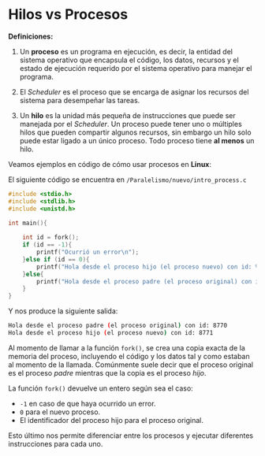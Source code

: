 # Hilos vs Procesos

**Definiciones:**

1. Un **proceso** es un programa en ejecución, es decir, la entidad del sistema operativo que encapsula el código, los datos, recursos y el estado de ejecución requerido por el sistema operativo para manejar el programa.

2. El *Scheduler* es el proceso que se encarga de asignar los recursos del sistema para desempeñar las tareas.

3. Un **hilo** es la unidad más pequeña de instrucciones que puede ser manejada por el *Scheduler*. Un proceso puede tener uno o múltiples hilos que pueden compartir algunos recursos, sin embargo un hilo solo puede estar ligado a un único proceso. Todo proceso tiene **al menos** un hilo.

Veamos ejemplos en código de cómo usar procesos en **Linux**:

El siguiente código se encuentra en `/Paralelismo/nuevo/intro_process.c`
```c
#include <stdio.h>
#include <stdlib.h>
#include <unistd.h>

int main(){
    
    int id = fork();
    if (id == -1){
        printf("Ocurrió un error\n");
    }else if (id == 0){
        printf("Hola desde el proceso hijo (el proceso nuevo) con id: %d\n", getpid());
    }else{
        printf("Hola desde el proceso padre (el proceso original) con id: %d\n", getpid());
    }
}
```

Y nos produce la siguiente salida:
```sh
Hola desde el proceso padre (el proceso original) con id: 8770
Hola desde el proceso hijo (el proceso nuevo) con id: 8771
``` 

Al momento de llamar a la función `fork()`, se crea una copia exacta de la memoria del proceso, incluyendo el código y los datos tal y como estaban al momento de la llamada. Comúnmente suele decir que el proceso original es el proceso *padre* mientras que la copia es el proceso *hijo*.

La función `fork()` devuelve un entero según sea el caso:
- `-1` en caso de que haya ocurrido un error.
- `0` para el nuevo proceso.
- El identificador del proceso hijo para el proceso original.

Esto último nos permite diferenciar entre los procesos y ejecutar diferentes instrucciones para cada uno.

